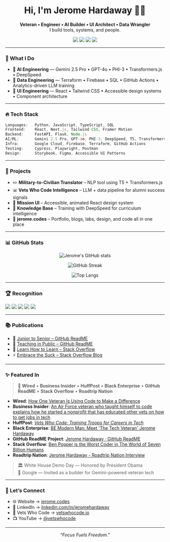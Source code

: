 <h1 align="center">Hi, I'm Jerome Hardaway 👋🏾</h1>

<p align="center">
  <b>Veteran • Engineer • AI Builder • UI Architect • Data Wrangler</b><br>
  I build tools, systems, and people.
</p>

<p align="center">
  <a href="https://jerome.codes" target="_blank"><img src="https://img.shields.io/badge/Portfolio-jerome.codes-informational?style=for-the-badge&logo=vercel&logoColor=white"/></a>
  <a href="https://www.linkedin.com/in/jeromehardaway" target="_blank"><img src="https://img.shields.io/badge/LinkedIn-%230077B5.svg?style=for-the-badge&logo=linkedin&logoColor=white"/></a>
  <a href="https://twitter.com/VetsWhoCode" target="_blank"><img src="https://img.shields.io/badge/Twitter-%231DA1F2.svg?style=for-the-badge&logo=twitter&logoColor=white"/></a>
  <a href="https://www.youtube.com/@vetswhocode" target="_blank"><img src="https://img.shields.io/badge/Youtube-%23FF0000.svg?style=for-the-badge&logo=youtube&logoColor=white"/></a>
</p>

---

### 🧠 What I Do

- 🧬 **AI Engineering** — Gemini 2.5 Pro • GPT-4o • PHI-3 • Transformers.js • DeepSpeed
- 🔁 **Data Engineering** — Terraform • Firebase • SQL • GitHub Actions • Analytics-driven LLM training
- 🎨 **UI Engineering** — React • Tailwind CSS • Accessible design systems • Component architecture

---

### 🔥 Tech Stack

```ts
Languages:   Python, JavaScript, TypeScript, SQL
Frontend:    React, Next.js, Tailwind CSS, Framer Motion
Backend:     FastAPI, Flask, Node.js
AI/ML:       Gemini 2.5 Pro, GPT-4o, PHI-3, DeepSpeed, T5, Transformers.js
Infra:       Google Cloud, Firebase, Terraform, GitHub Actions
Testing:     Cypress, Playwright, Postman
Design:      Storybook, Figma, Accessible UI Patterns
```

---

### 🚀 Projects

- ✏️ **Military-to-Civilian Translator** – NLP tool using T5 + Transformers.js
- 📊 **Vets Who Code Intelligence** – LLM + data pipeline for alumni success signals
- 🎨 **Mission UI** – Accessible, animated React design system
- 🧠 **Knowledge Base** – Training with DeepSpeed for curriculum intelligence
- 🧰 **jerome.codes** – Portfolio, blogs, labs, design, and code all in one place

---

### 📊 GitHub Stats

<p align="center">
  <img src="https://github-readme-stats.vercel.app/api?username=JeromeHardaway&show_icons=true&theme=radical" alt="Jerome's GitHub stats" />
</p>
<p align="center">
  <img src="https://github-readme-streak-stats.herokuapp.com?user=JeromeHardaway&theme=radical" alt="GitHub Streak" />
</p>
<p align="center">
  <img src="https://github-readme-stats.vercel.app/api/top-langs/?username=JeromeHardaway&layout=compact&theme=radical" alt="Top Langs" />
</p>

---

### 🏆 Recognition

<p align="left">
  <img src="https://img.shields.io/badge/White%20House%20Demo%20Day-Honoree-blue?style=flat-square" />
  <img src="https://img.shields.io/badge/Google-Builder%20Invite-brightgreen?style=flat-square" />
  <img src="https://img.shields.io/badge/Microsoft-Global%20Hackathon%20Winner-blueviolet?style=flat-square" />
  <img src="https://img.shields.io/badge/GitHub-Star-black?style=flat-square&logo=github" />
  <img src="https://img.shields.io/badge/ForbesBLK-Member-black?style=flat-square" />
</p>

---

### 📚 Publications

- 📘 [Junior to Senior – GitHub ReadME](https://github.com/readme/guides/engineering-career-success)
- 🧠 [Teaching in Public – GitHub ReadME](https://github.com/readme/guides/teaching-with-github)
- 🧭 [Learn How to Learn – Stack Overflow](https://stackoverflow.blog/2020/01/11/hello-world-want-to-be-a-developer-learn-how-to-learn/)
- ⚡ [Embrace the Suck – Stack Overflow Blog](https://stackoverflow.blog/2020/02/10/hello-world-curing-imposter-syndrome-by-embracing-the-suck/)

---

### ✨ Featured In

> 📌 **Wired** • **Business Insider** • **HuffPost** • **Black Enterprise** • **GitHub ReadME** • **Stack Overflow** • **Roadtrip Nation**

- **Wired**: [How One Veteran Is Using Code to Make a Difference](https://apple.news/A2tWUoNIcRSaZydAOXTzOPg)  
- **Business Insider**: [An Air Force veteran who taught himself to code explains how he started a nonprofit that has educated other vets on how to get jobs in tech](https://africa.businessinsider.com/careers/an-air-force-veteran-who-taught-himself-to-code-explains-how-he-started-a-nonprofit/3gvee25)  
- **HuffPost**: *[Vets Who Code: Training Troops for Careers in Tech](https://www.huffpost.com/entry/vets-who-code-training-tr_b_10017524)*  
- **Black Enterprise**: [BE Modern Man: Meet 'The Tech Veteran' Jerome Hardaway](https://www.blackenterprise.com/tech-veteran-jerome-hardaway/)  
- **GitHub ReadME Project**: [Jerome Hardaway · GitHub ReadME](https://github.com/readme/stories/jerome-hardaway)  
- **Stack Overflow**: [Ben Popper is the Worst Coder in The World of Seven Billion Humans](https://stackoverflow.blog/author/jhardaway/)  
- **Roadtrip Nation**: [Jerome Hardaway - Roadtrip Nation Interview](https://roadtripnation.com/interviews/jerome-hardaway)
>
> 🏛️ White House Demo Day — Honored by President Obama  
> 🧠 Google — Invited as a builder for Gemini-powered veteran tech

---

### 💬 Let’s Connect

- 🌐 Website → [jerome.codes](https://jerome.codes)
- 💼 LinkedIn → [linkedin.com/in/jeromehardaway](https://linkedin.com/in/jeromehardaway)
- 🧠 Vets Who Code → [vetswhocode.io](https://vetswhocode.io)
- 📺 YouTube → [@vetswhocode](https://www.youtube.com/@vetswhocode)

---

<p align="center"><em>“Focus Fuels Freedom.”</em></p>

